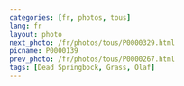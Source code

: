 ```yaml
---
categories: [fr, photos, tous]
lang: fr
layout: photo
next_photo: /fr/photos/tous/P0000329.html
picname: P0000139
prev_photo: /fr/photos/tous/P0000267.html
tags: [Dead Springbock, Grass, Olaf]
---
```

